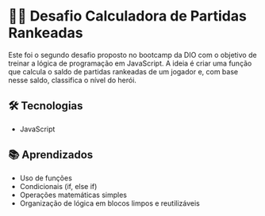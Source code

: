 <h1>🧙‍♂ Desafio Calculadora de Partidas Rankeadas</h1>
<p>Este foi o segundo desafio proposto no bootcamp da DIO com o objetivo de treinar a lógica de programação em JavaScript. A ideia é criar uma função que calcula o saldo de partidas rankeadas de um jogador e, com base nesse saldo, classifica o nível do herói.
</p>

<h2>🛠️ Tecnologias</h2>
<ul>
  <li>JavaScript</li>
</ul>

<h2>📚 Aprendizados</h2>
<ul>
  <li>Uso de funções</li>
  <li>Condicionais (if, else if)</li>
  <li>Operações matemáticas simples</li>
  <li>Organização de lógica em blocos limpos e reutilizáveis</li>
</ul>
